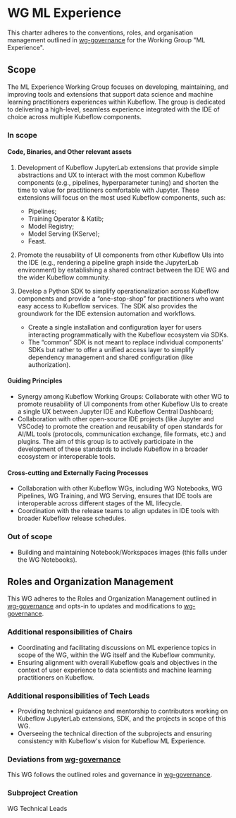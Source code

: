# WG ML Experience

This charter adheres to the conventions, roles, and organisation management outlined in [wg-governance] for the Working Group "ML Experience".

## Scope

The ML Experience Working Group focuses on developing, maintaining, and improving tools and extensions that support data science and machine learning practitioners experiences within Kubeflow. The group is dedicated to delivering a high-level, seamless experience integrated with the IDE of choice across multiple Kubeflow components.
 
### In scope
 
#### Code, Binaries, and Other relevant assets

1. Development of Kubeflow JupyterLab extensions that provide simple abstractions and UX to interact with the most common Kubeflow components (e.g., pipelines, hyperparameter tuning) and shorten the time to value for practitioners comfortable with Jupyter. These extensions will focus on the most used Kubeflow components, such as:
    - Pipelines;
    - Training Operator & Katib;
    - Model Registry;
    - Model Serving (KServe);
    - Feast.

2. Promote the reusability of UI components from other Kubeflow UIs into the IDE (e.g., rendering a pipeline graph inside the JupyterLab environment) by establishing a shared contract between the IDE WG and the wider Kubeflow community. 

3. Develop a Python SDK to simplify operationalization across Kubeflow components and provide a “one-stop-shop” for practitioners who want easy access to Kubeflow services. The SDK also provides the groundwork for the IDE extension automation and workflows.
    - Create a single installation and configuration layer for users interacting programmatically with the Kubeflow ecosystem via SDKs.
    - The “common” SDK is not meant to replace individual components’ SDKs but rather to offer a unified access layer to simplify dependency management and shared configuration (like authorization).

#### Guiding Principles

- Synergy among Kubeflow Working Groups: Collaborate with other WG to promote reusability of UI components from other Kubeflow UIs to create a single UX between Jupyter IDE and Kubeflow Central Dashboard;
- Collaboration with other open-source IDE projects (like Jupyter and VSCode) to promote the creation and reusability of open standards for AI/ML tools (protocols, communication exchange, file formats, etc.) and plugins. The aim of this group is to actively participate in the development of these standards to include Kubeflow in a broader ecosystem or interoperable tools. 

#### Cross-cutting and Externally Facing Processes

- Collaboration with other Kubeflow WGs, including WG Notebooks, WG Pipelines, WG Training, and WG Serving, ensures that IDE tools are interoperable across different stages of the ML lifecycle.
- Coordination with the release teams to align updates in IDE tools with broader Kubeflow release schedules.


### Out of scope

- Building and maintaining Notebook/Workspaces images (this falls under the WG Notebooks).

## Roles and Organization Management

This WG adheres to the Roles and Organization Management outlined in [wg-governance] and opts-in to updates and modifications to [wg-governance].

### Additional responsibilities of Chairs

- Coordinating and facilitating discussions on ML experience topics in scope of the WG, within the WG itself and the Kubeflow community.
- Ensuring alignment with overall Kubeflow goals and objectives in the context of user experience to data scientists and machine learning practitioners on Kubeflow.

### Additional responsibilities of Tech Leads

- Providing technical guidance and mentorship to contributors working on Kubeflow JupyterLab extensions, SDK, and the projects in scope of this WG.
- Overseeing the technical direction of the subprojects and ensuring consistency with Kubeflow's vision for Kubeflow ML Experience.

### Deviations from [wg-governance]

This WG follows the outlined roles and governance in [wg-governance].

### Subproject Creation

WG Technical Leads

[wg-governance]: ../wgs/wg-governance.md